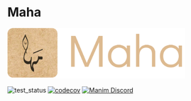 # Maha

<img src="images/logo.png" width= 400px>

![test_status](https://github.com/TRoboto/maha/actions/workflows/ci.yml/badge.svg?branch=main&event=push)
[![codecov](https://codecov.io/gh/TRoboto/Maha/branch/main/graph/badge.svg?token=9CBWXT8URA)](https://codecov.io/gh/TRoboto/Maha)
[![Manim Discord](https://img.shields.io/discord/863503708385312769.svg?label=discord&logo=discord)](https://discord.gg/WdNCU6yG)
